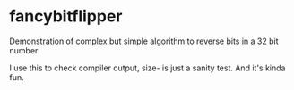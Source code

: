 # fancybitflipper
Demonstration of complex but simple algorithm to reverse bits in a 32 bit number

I use this to check compiler output, size- is just a sanity test.  And it's kinda fun.
